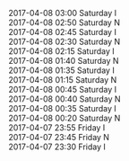 2017-04-08 03:00 Saturday  I  
2017-04-08 02:50 Saturday  N  
2017-04-08 02:45 Saturday  I  
2017-04-08 02:30 Saturday  N  
2017-04-08 02:15 Saturday  I  
2017-04-08 01:40 Saturday  N  
2017-04-08 01:35 Saturday  I  
2017-04-08 01:15 Saturday  N  
2017-04-08 00:45 Saturday  I  
2017-04-08 00:40 Saturday  N  
2017-04-08 00:35 Saturday  I  
2017-04-08 00:20 Saturday  N  
2017-04-07 23:55 Friday  I  
2017-04-07 23:45 Friday  N  
2017-04-07 23:30 Friday  I  
